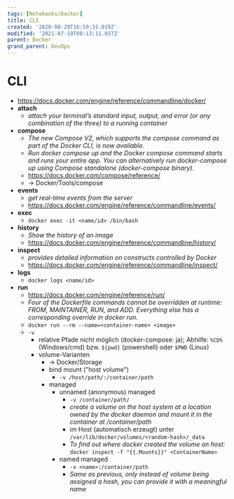 ```yaml
---
tags: [Notebooks/Docker]
title: CLI
created: '2020-08-29T16:59:31.019Z'
modified: '2021-07-19T08:13:11.037Z'
parent: Docker
grand_parent: DevOps
---
```


# CLI
- <https://docs.docker.com/engine/reference/commandline/docker/>
- **attach**
  - *attach your terminal’s standard input, output, and error (or any combination of the three) to a running container*
- **compose**
  - *The new Compose V2, which supports the compose command as part of the Docker CLI, is now available.*
  - *Run docker compose up and the Docker compose command starts and runs your entire app. You can alternatively run docker-compose up using Compose standalone (docker-compose binary).*
  - <https://docs.docker.com/compose/reference/>
  - -> Docker/Tools/compose
- **events**
  - *get real-time events from the server* 
  - <https://docs.docker.com/engine/reference/commandline/events/> 
- **exec**
  - `docker exec -it <name/id> /bin/bash`
- **history**
  - *Show the history of an image* 
  - <https://docs.docker.com/engine/reference/commandline/history/> 
- **inspect**
  - *provides detailed information on constructs controlled by Docker* 
  - <https://docs.docker.com/engine/reference/commandline/inspect/>
- **logs**
  - `docker logs <name/id>`
- **run**
  - <https://docs.docker.com/engine/reference/run/>
  - *Four of the Dockerfile commands cannot be overridden at runtime: FROM, MAINTAINER, RUN, and ADD. Everything else has a corresponding override in docker run.* 
  - `docker run --rm --name=<container-name> <image>`
  - `-v`
    - relative Pfade nicht möglich (docker-compose: ja); Abhilfe: `%CD%` (Windows/cmd) bzw. `${pwd}` (powershell) oder `$PWD` (Linux)
    - volume-Varianten
      - → Docker/Storage
      - bind mount ("host volume")
        - `-v /host/path/:/container/path`
      - managed
        - unnamed (anonymous) managed
          - `-v /container/path/`
          - *create a volume on the host system at a location owned by the docker daemon and mount it in the container at /container/path*
          - im Host (automatisch erzeugt) unter `/var/lib/docker/volumes/<random-hash>/_data`
          - *To find out where docker created the volume on host:* `docker inspect -f "{{.Mounts}}" <ContainerName>`
        - named managed
          - `-v <name>:/container/path`
          - *Same as previous, only instead of volume being assigned a hash, you can provide it with a meaningful name*
